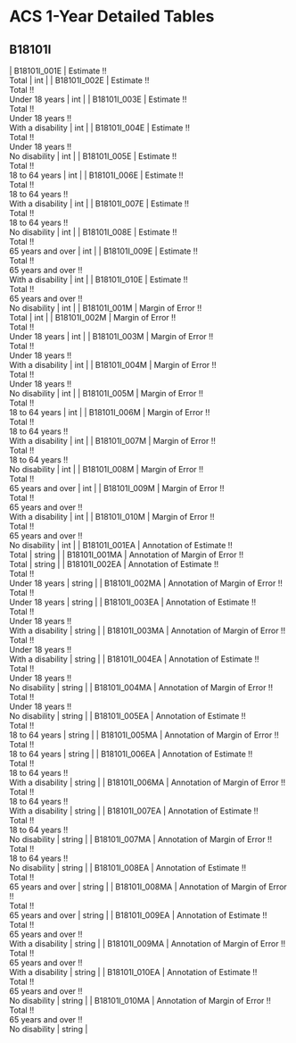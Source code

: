# ACS 1-Year Detailed Tables

## B18101I

| B18101I_001E | Estimate !!<br>Total | int |
| B18101I_002E | Estimate !!<br>Total !!<br>Under 18 years | int |
| B18101I_003E | Estimate !!<br>Total !!<br>Under 18 years !!<br>With a disability | int |
| B18101I_004E | Estimate !!<br>Total !!<br>Under 18 years !!<br>No disability | int |
| B18101I_005E | Estimate !!<br>Total !!<br>18 to 64 years | int |
| B18101I_006E | Estimate !!<br>Total !!<br>18 to 64 years !!<br>With a disability | int |
| B18101I_007E | Estimate !!<br>Total !!<br>18 to 64 years !!<br>No disability | int |
| B18101I_008E | Estimate !!<br>Total !!<br>65 years and over | int |
| B18101I_009E | Estimate !!<br>Total !!<br>65 years and over !!<br>With a disability | int |
| B18101I_010E | Estimate !!<br>Total !!<br>65 years and over !!<br>No disability | int |
| B18101I_001M | Margin of Error !!<br>Total | int |
| B18101I_002M | Margin of Error !!<br>Total !!<br>Under 18 years | int |
| B18101I_003M | Margin of Error !!<br>Total !!<br>Under 18 years !!<br>With a disability | int |
| B18101I_004M | Margin of Error !!<br>Total !!<br>Under 18 years !!<br>No disability | int |
| B18101I_005M | Margin of Error !!<br>Total !!<br>18 to 64 years | int |
| B18101I_006M | Margin of Error !!<br>Total !!<br>18 to 64 years !!<br>With a disability | int |
| B18101I_007M | Margin of Error !!<br>Total !!<br>18 to 64 years !!<br>No disability | int |
| B18101I_008M | Margin of Error !!<br>Total !!<br>65 years and over | int |
| B18101I_009M | Margin of Error !!<br>Total !!<br>65 years and over !!<br>With a disability | int |
| B18101I_010M | Margin of Error !!<br>Total !!<br>65 years and over !!<br>No disability | int |
| B18101I_001EA | Annotation of Estimate !!<br>Total | string |
| B18101I_001MA | Annotation of Margin of Error !!<br>Total | string |
| B18101I_002EA | Annotation of Estimate !!<br>Total !!<br>Under 18 years | string |
| B18101I_002MA | Annotation of Margin of Error !!<br>Total !!<br>Under 18 years | string |
| B18101I_003EA | Annotation of Estimate !!<br>Total !!<br>Under 18 years !!<br>With a disability | string |
| B18101I_003MA | Annotation of Margin of Error !!<br>Total !!<br>Under 18 years !!<br>With a disability | string |
| B18101I_004EA | Annotation of Estimate !!<br>Total !!<br>Under 18 years !!<br>No disability | string |
| B18101I_004MA | Annotation of Margin of Error !!<br>Total !!<br>Under 18 years !!<br>No disability | string |
| B18101I_005EA | Annotation of Estimate !!<br>Total !!<br>18 to 64 years | string |
| B18101I_005MA | Annotation of Margin of Error !!<br>Total !!<br>18 to 64 years | string |
| B18101I_006EA | Annotation of Estimate !!<br>Total !!<br>18 to 64 years !!<br>With a disability | string |
| B18101I_006MA | Annotation of Margin of Error !!<br>Total !!<br>18 to 64 years !!<br>With a disability | string |
| B18101I_007EA | Annotation of Estimate !!<br>Total !!<br>18 to 64 years !!<br>No disability | string |
| B18101I_007MA | Annotation of Margin of Error !!<br>Total !!<br>18 to 64 years !!<br>No disability | string |
| B18101I_008EA | Annotation of Estimate !!<br>Total !!<br>65 years and over | string |
| B18101I_008MA | Annotation of Margin of Error !!<br>Total !!<br>65 years and over | string |
| B18101I_009EA | Annotation of Estimate !!<br>Total !!<br>65 years and over !!<br>With a disability | string |
| B18101I_009MA | Annotation of Margin of Error !!<br>Total !!<br>65 years and over !!<br>With a disability | string |
| B18101I_010EA | Annotation of Estimate !!<br>Total !!<br>65 years and over !!<br>No disability | string |
| B18101I_010MA | Annotation of Margin of Error !!<br>Total !!<br>65 years and over !!<br>No disability | string |

